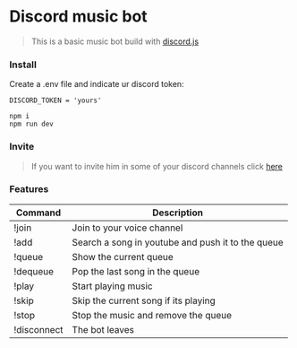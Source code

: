 # Discord music bot

>This is a basic music bot build with [discord.js](https://discord.js.org/#/) 

### Install

Create a .env file and indicate ur discord token:
```
DISCORD_TOKEN = 'yours'
```

```
npm i
npm run dev
```

### Invite

> If you want to invite him in some of your discord channels click [here](https://discord.com/oauth2/authorize?client_id=749179228125134919&scope=bot&permissions=8)

### Features

| Command | Description |
| ------- | ---------  |
| !join   | Join to your voice channel |
| !add   | Search a song in youtube and push it to the queue |
| !queue   | Show the current queue |
| !dequeue   | Pop the last song in the queue |
| !play   | Start playing music |
| !skip   | Skip the current song if its playing |
| !stop   | Stop the music and remove the queue |
| !disconnect   | The bot leaves |
